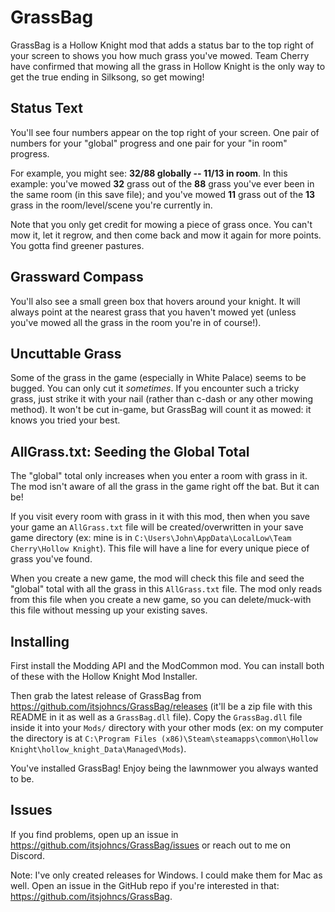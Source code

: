 # GrassBag

GrassBag is a Hollow Knight mod that adds a status bar to the top right of your screen to shows you how much grass you've mowed. Team Cherry have confirmed that mowing all the grass in Hollow Knight is the only way to get the true ending in Silksong, so get mowing!

## Status Text

You'll see four numbers appear on the top right of your screen. One pair of numbers for your "global" progress and one pair for your "in room" progress.

For example, you might see: **32/88 globally -- 11/13 in room**. In this example: you've mowed **32** grass out of the **88** grass you've ever been in the same room (in this save file); and you've mowed **11** grass out of the **13** grass in the room/level/scene you're currently in.

Note that you only get credit for mowing a piece of grass once. You can't mow it, let it regrow, and then come back and mow it again for more points. You gotta find greener pastures.

## Grassward Compass

You'll also see a small green box that hovers around your knight. It will always point at the nearest grass that you haven't mowed yet (unless you've mowed all the grass in the room you're in of course!).

## Uncuttable Grass

Some of the grass in the game (especially in White Palace) seems to be bugged. You can only cut it _sometimes_. If you encounter such a tricky grass, just strike it with your nail (rather than c-dash or any other mowing method). It won't be cut in-game, but GrassBag will count it as mowed: it knows you tried your best.

## AllGrass.txt: Seeding the Global Total

The "global" total only increases when you enter a room with grass in it. The mod isn't aware of all the grass in the game right off the bat. But it can be!

If you visit every room with grass in it with this mod, then when you save your game an `AllGrass.txt` file will be created/overwritten in your save game directory (ex: mine is in `C:\Users\John\AppData\LocalLow\Team Cherry\Hollow Knight`). This file will have a line for every unique piece of grass you've found.

When you create a new game, the mod will check this file and seed the "global" total with all the grass in this `AllGrass.txt` file. The mod only reads from this file when you create a new game, so you can delete/muck-with this file without messing up your existing saves.

## Installing

First install the Modding API and the ModCommon mod. You can install both of these with the Hollow Knight Mod Installer.

Then grab the latest release of GrassBag from https://github.com/itsjohncs/GrassBag/releases (it'll be a zip file with this README in it as well as a `GrassBag.dll` file). Copy the `GrassBag.dll` file inside it into your `Mods/` directory with your other mods (ex: on my computer the directory is at `C:\Program Files (x86)\Steam\steamapps\common\Hollow Knight\hollow_knight_Data\Managed\Mods`).

You've installed GrassBag! Enjoy being the lawnmower you always wanted to be.

## Issues

If you find problems, open up an issue in https://github.com/itsjohncs/GrassBag/issues or reach out to me on Discord.

Note: I've only created releases for Windows. I could make them for Mac as well. Open an issue in the GitHub repo if you're interested in that: https://github.com/itsjohncs/GrassBag.
